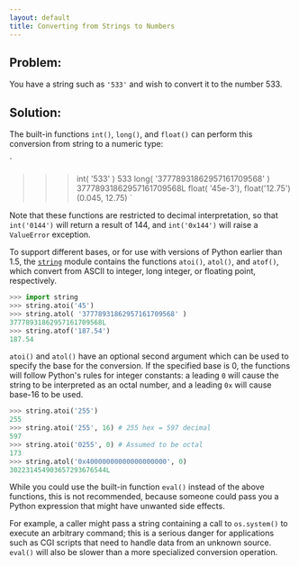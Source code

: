 ```yaml
---
layout: default
title: Converting from Strings to Numbers
---
```


## Problem:

You have a string such as `'533'` and wish to convert it to the number 533. 

## Solution:

The built-in functions `int()`, `long()`, and `float()` can perform this conversion from string to a numeric type: 
 
`
>>> int( '533' )
533
>>> long( '37778931862957161709568' )
37778931862957161709568L
>>> float( '45e-3'), float('12.75')
(0.045, 12.75)
`
 
Note that these functions are restricted to decimal interpretation, so that `int('0144')` will return a result of 144, and `int('0x144')` will raise a `ValueError` exception. 
 
To support different bases, or for use with versions of Python earlier than 1.5, the [`string`][s] module contains the functions `atoi()`, `atol()`, and `atof()`, which convert from ASCII to integer, long integer, or floating point, respectively. 
 
```python
>>> import string
>>> string.atoi('45')
>>> string.atol( '37778931862957161709568' )
37778931862957161709568L
>>> string.atof('187.54')
187.54
```
 
`atoi()` and `atol()` have an optional second argument which can be used to specify the base for the conversion. If the specified base is 0, the functions will follow Python's rules for integer constants: a leading `0` will cause the string to be interpreted as an octal number, and a leading `0x` will cause base-16 to be used. 
 
```python
>>> string.atoi('255')
255
>>> string.atoi('255', 16) # 255 hex = 597 decimal
597
>>> string.atoi('0255', 0) # Assumed to be octal
173
>>> string.atol('0x40000000000000000000', 0)
302231454903657293676544L
```
 
While you could use the built-in function `eval()` instead of the above functions, this is not recommended, because someone could pass you a Python expression that might have unwanted side effects. 

For example, a caller might pass a string containing a call to `os.system()` to execute an arbitrary command; this is a serious danger for applications such as CGI scripts that need to handle data from an unknown source. `eval()` will also be slower than a more specialized conversion operation. 
 
[s]: http://docs.python.org/2.7/library/string.html
